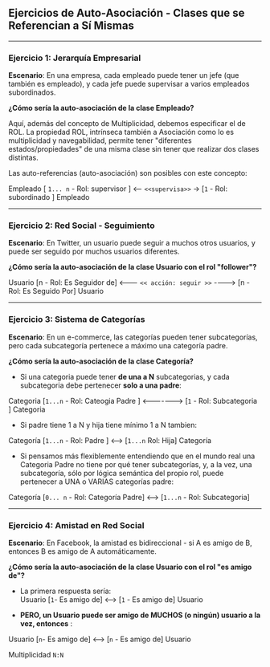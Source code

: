 
## Ejercicios de Auto-Asociación - Clases que se Referencian a Sí Mismas
---

### Ejercicio 1: Jerarquía Empresarial

**Escenario**: En una empresa, cada empleado puede tener un jefe (que también es empleado), y cada jefe puede supervisar a varios empleados subordinados.

**¿Cómo sería la auto-asociación de la clase Empleado?**

Aquí, además del concepto de Multiplicidad, debemos especificar el de ROL.
La propiedad ROL, intrínseca también a Asociación como lo es multiplicidad y navegabilidad, permite tener "diferentes estados/propiedades" de una misma clase sin tener que realizar dos clases distintas.

Las auto-referencias (auto-asociación) son posibles con este concepto:

Empleado [ `1... n` - Rol: supervisor ] <-- `<<supervisa>>` -> [`1` - Rol: subordinado ] Empleado 



---

### Ejercicio 2: Red Social - Seguimiento

**Escenario**: En Twitter, un usuario puede seguir a muchos otros usuarios, y puede ser seguido por muchos usuarios diferentes.

**¿Cómo sería la auto-asociación de la clase Usuario con el rol "follower"?**

Usuario [n - Rol: Es Seguidor de]  <--- `<< acción: seguir >>` ----> [n - Rol: Es Seguido Por] Usuario



---

### Ejercicio 3: Sistema de Categorías

**Escenario**: En un e-commerce, las categorías pueden tener subcategorías, pero cada subcategoría pertenece a máximo una categoría padre.

**¿Cómo sería la auto-asociación de la clase Categoría?**

* Si una categoria puede tener **de una a N** subcategorias, y cada subcategoria debe pertenecer **solo a una padre**:

Categoria [`1...n` - Rol: Cateogia Padre  ] <------->  [`1` - Rol: Subcategoria ] Categoria


* Si padre tiene 1 a N y hija tiene mínimo 1 a N tambien:

Categoría [`1...n` - Rol: Padre ] <--> [`1...n` Rol: Hija] Categoría


* Si pensamos más flexiblemente entendiendo que en el mundo real una Categoria Padre no tiene por qué tener subcategorías, y, a la vez, una subcategoría, sólo por lógica semántica del propio rol, puede pertenecer a UNA o VARIAS categorías padre:
  
Categoría [`0... n` - Rol: Categoría Padre] <--> [`1...n` - Rol: Subcategoria] 

---

### Ejercicio 4: Amistad en Red Social

**Escenario**: En Facebook, la amistad es bidireccional - si A es amigo de B, entonces B es amigo de A automáticamente.

**¿Cómo sería la auto-asociación de la clase Usuario con el rol "es amigo de"?**

* La primera respuesta sería:   
Usuario [`1`- Es amigo de] <--> [`1` - Es amigo de] Usuario    

* **PERO, un Usuario puede ser amigo de MUCHOS (o ningún) usuario a la vez, entonces** :

Usuario [`n`- Es amigo de] <--> [`n` - Es amigo de] Usuario  

Multiplicidad `N:N` 